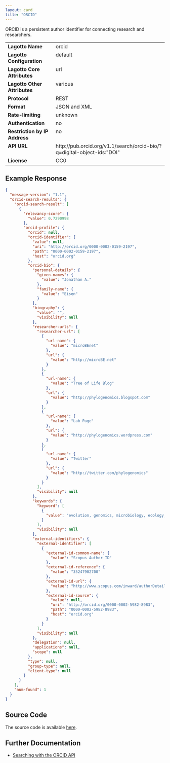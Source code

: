 ```yaml
---
layout: card
title: "ORCID"
---
```


ORCID is a persistent author identifier for connecting research and researchers.

<table width=100% border="0" cellspacing="0" cellpadding="0">
<tbody>
<tr>
<td valign="top" width=30%><strong>Lagotto Name</strong></td>
<td valign="top" width=70%>orcid</td>
</tr>
<tr>
<td valign="top" width=20%><strong>Lagotto Configuration</strong></td>
<td valign="top" width=80%>default</td>
</tr>
<tr>
<td valign="top" width=20%><strong>Lagotto Core Attributes</strong></td>
<td valign="top" width=80%>url</td>
</tr>
<td valign="top" width=20%><strong>Lagotto Other Attributes</strong></td>
<td valign="top" width=80%>various</td>
</tr>
<tr>
<td valign="top" width=30%><strong>Protocol</strong></td>
<td valign="top" width=70%>REST</td>
</tr>
<tr>
<td valign="top" width=30%><strong>Format</strong></td>
<td valign="top" width=70%>JSON and XML</td>
</tr>
<tr>
<td valign="top" width=20%><strong>Rate-limiting</strong></td>
<td valign="top" width=80%>unknown</td>
</tr>
<tr>
<td valign="top" width=20%><strong>Authentication</strong></td>
<td valign="top" width=80%>no</td>
</tr>
<tr>
<td valign="top" width=20%><strong>Restriction by IP Address</strong></td>
<td valign="top" width=80%>no</td>
</tr>
<tr>
<td valign="top" width=20%><strong>API URL</strong></td>
<td valign="top" width=80%>http://pub.orcid.org/v1.1/search/orcid-bio/?q=digital-object-ids:"DOI"</td>
</tr>
<tr>
<td valign="top" width=20%><strong>License</strong></td>
<td valign="top" width=80%>CC0</td>
</tr>
</tbody>
</table>

## Example Response

```json
{
  "message-version": "1.1",
  "orcid-search-results": {
    "orcid-search-result": [
      {
        "relevancy-score": {
          "value": 0.7290998
        },
        "orcid-profile": {
          "orcid": null,
          "orcid-identifier": {
            "value": null,
            "uri": "http://orcid.org/0000-0002-0159-2197",
            "path": "0000-0002-0159-2197",
            "host": "orcid.org"
          },
          "orcid-bio": {
            "personal-details": {
              "given-names": {
                "value": "Jonathan A."
              },
              "family-name": {
                "value": "Eisen"
              }
            },
            "biography": {
              "value": "",
              "visibility": null
            },
            "researcher-urls": {
              "researcher-url": [
                {
                  "url-name": {
                    "value": "microBEnet"
                  },
                  "url": {
                    "value": "http://microBE.net"
                  }
                },
                {
                  "url-name": {
                    "value": "Tree of Life Blog"
                  },
                  "url": {
                    "value": "http://phylogenomics.blogspot.com"
                  }
                },
                {
                  "url-name": {
                    "value": "Lab Page"
                  },
                  "url": {
                    "value": "http://phylogenomics.wordpress.com"
                  }
                },
                {
                  "url-name": {
                    "value": "Twitter"
                  },
                  "url": {
                    "value": "http://twitter.com/phylogenomics"
                  }
                }
              ],
              "visibility": null
            },
            "keywords": {
              "keyword": [
                {
                  "value": "evolution, genomics, microbiology, ecology, microbial diversity, citizen science, "
                }
              ],
              "visibility": null
            },
            "external-identifiers": {
              "external-identifier": [
                {
                  "external-id-common-name": {
                    "value": "Scopus Author ID"
                  },
                  "external-id-reference": {
                    "value": "35247902700"
                  },
                  "external-id-url": {
                    "value": "http://www.scopus.com/inward/authorDetails.url?authorID=35247902700&partnerID=MN8TOARS"
                  },
                  "external-id-source": {
                    "value": null,
                    "uri": "http://orcid.org/0000-0002-5982-8983",
                    "path": "0000-0002-5982-8983",
                    "host": "orcid.org"
                  }
                }
              ],
              "visibility": null
            },
            "delegation": null,
            "applications": null,
            "scope": null
          },
          "type": null,
          "group-type": null,
          "client-type": null
        }
      }
    ],
    "num-found": 1
  }
}
```

## Source Code
The source code is available [here](https://github.com/articlemetrics/lagotto/blob/master/app/models/sources/orcid.rb).

## Further Documentation
* [Searching with the ORCID API](http://support.orcid.org/knowledgebase/articles/132354-searching-with-the-public-api)
